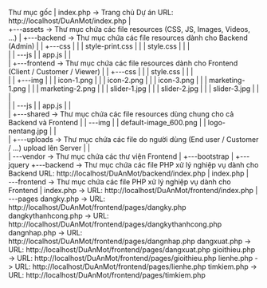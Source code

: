 Thư mục gốc
|   index.php                           -> Trang chủ Dự án
                                        URL: http://localhost/DuAnMot/index.php
|   
+---assets                              -> Thư mục chứa các file resources (CSS, JS, Images, Videos, ...)
|   +---backend                         -> Thư mục chứa các file resources dành cho Backend (Admin)
|   |   +---css
|   |   |       style-print.css
|   |   |       style.css
|   |   |       
|   |   \---js
|   |           app.js
|   |           
|   +---frontend                        -> Thư mục chứa các file resources dành cho Frontend (Client / Customer / Viewer)
|   |   +---css
|   |   |       style.css
|   |   |       
|   |   +---img
|   |   |       icon-1.png
|   |   |       icon-2.png
|   |   |       icon-3.png
|   |   |       marketing-1.png
|   |   |       marketing-2.png
|   |   |       slider-1.jpg
|   |   |       slider-2.jpg
|   |   |       slider-3.jpg
|   |   |       
|   |   \---js
|   |           app.js
|   |           
|   +---shared                          -> Thư mục chứa các file resources dùng chung cho cả Backend và Frontend
|   |   \---img
|   |           default-image_600.png
|   |           logo-nentang.jpg
|   |           
|   +---uploads                         -> Thư mục chứa các file do người dùng (End user / Customer / ...) upload lên Server
|   |       
|   \---vendor                          -> Thư mục chứa các thư viện Frontend
|       +---bootstrap
|       +---jquery
+---backend                             -> Thư mục chứa các file PHP xử lý nghiệp vụ dành cho Backend
                                        URL: http://localhost/DuAnMot/backend/index.php
|       index.php
|       
\---frontend                            -> Thư mục chứa các file PHP xử lý nghiệp vụ dành cho Frontend
    |   index.php                       -> URL: http://localhost/DuAnMot/frontend/index.php
    |   
    \---pages
            dangky.php                  -> URL: http://localhost/DuAnMot/frontend/pages/dangky.php
            dangkythanhcong.php         -> URL: http://localhost/DuAnMot/frontend/pages/dangkythanhcong.php
            dangnhap.php                -> URL: http://localhost/DuAnMot/frontend/pages/dangnhap.php
            dangxuat.php                -> URL: http://localhost/DuAnMot/frontend/pages/dangxuat.php
            gioithieu.php               -> URL: http://localhost/DuAnMot/frontend/pages/gioithieu.php
            lienhe.php                  -> URL: http://localhost/DuAnMot/frontend/pages/lienhe.php
            timkiem.php                 -> URL: http://localhost/DuAnMot/frontend/pages/timkiem.php